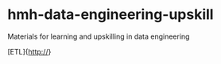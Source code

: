 # hmh-data-engineering-upskill
Materials for learning and upskilling in data engineering

[ETL]{[http://](https://github.com/hmhristov/hmh-data-engineering-upskill/edit/main/Articles/ETL.md)}
